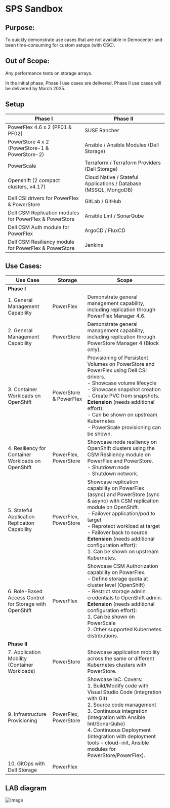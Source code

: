 
# SPS Sandbox

## Purpose:
To quickly demonstrate use cases that are not available in Democenter and been time-consuming for custom setups (with CSC).

## Out of Scope:
Any performance tests on storage arrays.

In the initial phase, Phase I use cases are delivered. Phase II use cases will be delivered by March 2025.

## Setup

| Phase I                                   | Phase II                                         |
|-------------------------------------------|--------------------------------------------------|
| PowerFlex 4.6 x 2 (PF01 & PF02)           | SUSE Rancher                                     |
| PowerStore 4 x 2 (PowerStore-1 & PowerStore-2) | Ansible / Ansible Modules (Dell Storage)        |
| PowerScale                                | Terraform / Terraform Providers (Dell Storage)   |
| Openshift (2 compact clusters, v4.17)             | Cloud Native / Stateful Applications / Database (MSSQL, MongoDB) |
| Dell CSI drivers for PowerFlex & PowerStore | GitLab / GitHub                                |
| Dell CSM Replication modules for PowerFlex & PowerStore | Ansible Lint / SonarQube                       |
| Dell CSM Auth module for PowerFlex        | ArgoCD / FluxCD                                  |
| Dell CSM Resiliency module for PowerFlex & PowerStore | Jenkins                                      |

## Use Cases:

| Use Case                        | Storage               | Scope                                                                                                                                       |
|----------------------------------|-----------------------|---------------------------------------------------------------------------------------------------------------------------------------------|
| **Phase I**                      |                       |                                                                                                                                             |
| 1. General Management Capability | PowerFlex             | Demonstrate general management capability, including replication through PowerFlex Manager 4.6.                                              |
| 2. General Management Capability | PowerStore            | Demonstrate general management capability, including replication through PowerStore Manager 4 (Block only).                                   |
| 3. Container Workloads on OpenShift | PowerStore & PowerFlex | Provisioning of Persistent Volumes on PowerStore and PowerFlex using Dell CSI drivers.  <br> - Showcase volume lifecycle <br> - Showcase snapshot creation <br> - Create PVC from snapshots. <br> **Extension** (needs additional effort): <br> - Can be shown on upstream Kubernetes <br> - PowerScale provisioning can be shown. |
| 4. Resiliency for Container Workloads on OpenShift | PowerFlex, PowerStore | Showcase node resiliency on OpenShift clusters using the CSM Resiliency module on PowerFlex and PowerStore. <br> - Shutdown node <br> - Shutdown network. |
| 5. Stateful Application Replication Capability | PowerFlex, PowerStore | Showcase replication capability on PowerFlex (async) and PowerStore (sync & async) with CSM replication module on OpenShift. <br> - Failover application/pod to target <br> - Reprotect workload at target <br> - Failover back to source. <br> **Extension** (needs additional configuration effort): <br> 1. Can be shown on upstream Kubernetes. |
| 6. Role-Based Access Control for Storage with OpenShift | PowerFlex             | Showcase CSM Authorization capability on PowerFlex. <br> - Define storage quota at cluster level (OpenShift) <br> - Restrict storage admin credentials to OpenShift admin. <br> **Extension** (needs additional configuration effort): <br> 1. Can be shown on PowerScale <br> 2. Other supported Kubernetes distributions. |
| **Phase II**                     |                       |                                                                                                                                             |
| 7. Application Mobility (Container Workloads) | PowerStore            | Showcase application mobility across the same or different Kubernetes clusters with PowerStore.                                               |
| 9. Infrastructure Provisioning   | PowerFlex, PowerStore | Showcase IaC. Covers: <br> 1. Build/Modify code with Visual Studio Code (integration with Git) <br> 2. Source code management <br> 3. Continuous integration (integration with Ansible lint/SonarQube) <br> 4. Continuous Deployment (integration with deployment tools - cloud-init, Ansible modules for PowerStore/PowerFlex). |
| 10. GitOps with Dell Storage     | PowerFlex             |                                                                                                                                             |

## LAB diagram

![image](https://github.com/user-attachments/assets/81f93e8b-d750-443a-ab03-d571d46dbba0)

